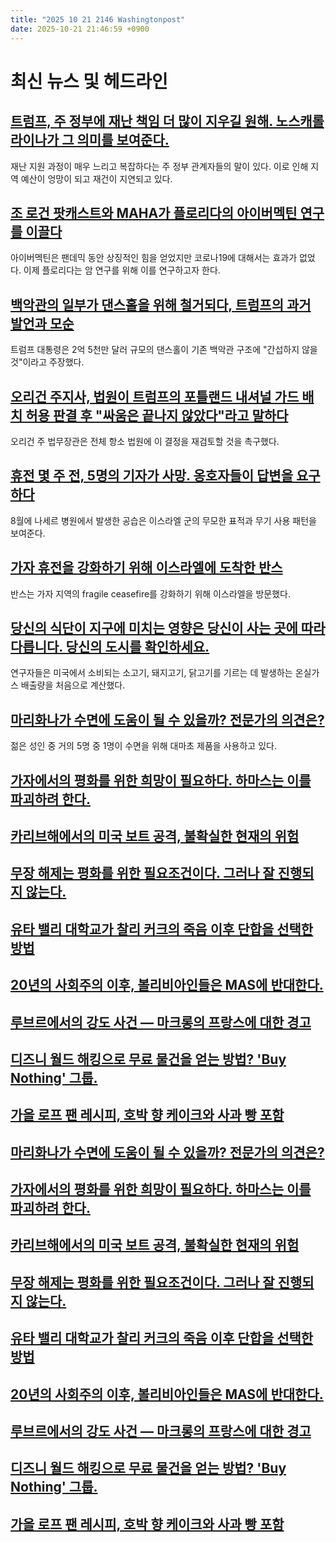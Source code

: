 ```yaml
---
title: "2025 10 21 2146 Washingtonpost"
date: 2025-10-21 21:46:59 +0900
---
```


# 최신 뉴스 및 헤드라인
## [트럼프, 주 정부에 재난 책임 더 많이 지우길 원해. 노스캐롤라이나가 그 의미를 보여준다.](https://www.washingtonpost.com/weather/2025/10/21/north-carolina-helene-fema-payments/)
 재난 지원 과정이 매우 느리고 복잡하다는 주 정부 관계자들의 말이 있다. 이로 인해 지역 예산이 엉망이 되고 재건이 지연되고 있다.
## [조 로건 팟캐스트와 MAHA가 플로리다의 아이버멕틴 연구를 이끌다](https://www.washingtonpost.com/health/2025/10/21/ivermectin-joe-rogan-florida-cancer/)
 아이버멕틴은 팬데믹 동안 상징적인 힘을 얻었지만 코로나19에 대해서는 효과가 없었다. 이제 플로리다는 암 연구를 위해 이를 연구하고자 한다.
## [백악관의 일부가 댄스홀을 위해 철거되다, 트럼프의 과거 발언과 모순](https://www.washingtonpost.com/politics/2025/10/20/white-house-begins-demolishing-east-wing-facade-build-trumps-ballroom/)
 트럼프 대통령은 2억 5천만 달러 규모의 댄스홀이 기존 백악관 구조에 "간섭하지 않을 것"이라고 주장했다.
## [오리건 주지사, 법원이 트럼프의 포틀랜드 내셔널 가드 배치 허용 판결 후 "싸움은 끝나지 않았다"라고 말하다](https://www.washingtonpost.com/politics/2025/10/20/portland-national-guard-troops-court-trump/)
 오리건 주 법무장관은 전체 항소 법원에 이 결정을 재검토할 것을 촉구했다.
## [휴전 몇 주 전, 5명의 기자가 사망. 옹호자들이 답변을 요구하다](https://www.washingtonpost.com/world/2025/10/21/gaza-hospital-strike-journalists-killed/)
 8월에 나세르 병원에서 발생한 공습은 이스라엘 군의 무모한 표적과 무기 사용 패턴을 보여준다.
## [가자 휴전을 강화하기 위해 이스라엘에 도착한 반스](https://www.washingtonpost.com/world/2025/10/21/vance-israel-gaza-hamas-ceasefire/)
 반스는 가자 지역의 fragile ceasefire를 강화하기 위해 이스라엘을 방문했다.
## [당신의 식단이 지구에 미치는 영향은 당신이 사는 곳에 따라 다릅니다. 당신의 도시를 확인하세요.](https://www.washingtonpost.com/climate-environment/interactive/2025/meat-beef-climate-impact/)
 연구자들은 미국에서 소비되는 소고기, 돼지고기, 닭고기를 기르는 데 발생하는 온실가스 배출량을 처음으로 계산했다.
## [마리화나가 수면에 도움이 될 수 있을까? 전문가의 의견은?](https://www.washingtonpost.com/wellness/2025/10/21/marijuana-weed-cannabis-sleep-cbd-thc/)
 젊은 성인 중 거의 5명 중 1명이 수면을 위해 대마초 제품을 사용하고 있다.
## [가자에서의 평화를 위한 희망이 필요하다. 하마스는 이를 파괴하려 한다.](https://www.washingtonpost.com/opinions/2025/10/21/gaza-hope-hamas-ceasefire-israel/)
## [카리브해에서의 미국 보트 공격, 불확실한 현재의 위험](https://www.washingtonpost.com/opinions/2025/10/21/us-venezuela-boat-strikes/)
## [무장 해제는 평화를 위한 필요조건이다. 그러나 잘 진행되지 않는다.](https://www.washingtonpost.com/opinions/2025/10/21/hamas-haiti-disarmament-somalia-cambodia/)
## [유타 밸리 대학교가 찰리 커크의 죽음 이후 단합을 선택한 방법](https://www.washingtonpost.com/opinions/2025/10/21/charlie-kirk-utah-valley-university-uvu-healing-tuminez/)
## [20년의 사회주의 이후, 볼리비아인들은 MAS에 반대한다.](https://www.washingtonpost.com/opinions/2025/10/20/bolivia-president-election-rodrigo-paz/)
## [루브르에서의 강도 사건 — 마크롱의 프랑스에 대한 경고](https://www.washingtonpost.com/opinions/2025/10/20/louvre-theft-macron-politics-france/)
## [디즈니 월드 해킹으로 무료 물건을 얻는 방법? 'Buy Nothing' 그룹.](https://www.washingtonpost.com/travel/2025/10/20/disney-gift-economy-facebook/)
## [가을 로프 팬 레시피, 호박 향 케이크와 사과 빵 포함](https://www.washingtonpost.com/food/2025/10/20/loaf-pan-quick-bread-recipes/)
## [마리화나가 수면에 도움이 될 수 있을까? 전문가의 의견은?](https://www.washingtonpost.com/wellness/2025/10/21/marijuana-weed-cannabis-sleep-cbd-thc/)
## [가자에서의 평화를 위한 희망이 필요하다. 하마스는 이를 파괴하려 한다.](https://www.washingtonpost.com/opinions/2025/10/21/gaza-hope-hamas-ceasefire-israel/)
## [카리브해에서의 미국 보트 공격, 불확실한 현재의 위험](https://www.washingtonpost.com/opinions/2025/10/21/us-venezuela-boat-strikes/)
## [무장 해제는 평화를 위한 필요조건이다. 그러나 잘 진행되지 않는다.](https://www.washingtonpost.com/opinions/2025/10/21/hamas-haiti-disarmament-somalia-cambodia/)
## [유타 밸리 대학교가 찰리 커크의 죽음 이후 단합을 선택한 방법](https://www.washingtonpost.com/opinions/2025/10/21/charlie-kirk-utah-valley-university-uvu-healing-tuminez/)
## [20년의 사회주의 이후, 볼리비아인들은 MAS에 반대한다.](https://www.washingtonpost.com/opinions/2025/10/20/bolivia-president-election-rodrigo-paz/)
## [루브르에서의 강도 사건 — 마크롱의 프랑스에 대한 경고](https://www.washingtonpost.com/opinions/2025/10/20/louvre-theft-macron-politics-france/)
## [디즈니 월드 해킹으로 무료 물건을 얻는 방법? 'Buy Nothing' 그룹.](https://www.washingtonpost.com/travel/2025/10/20/disney-gift-economy-facebook/)
## [가을 로프 팬 레시피, 호박 향 케이크와 사과 빵 포함](https://www.washingtonpost.com/food/2025/10/20/loaf-pan-quick-bread-recipes/)